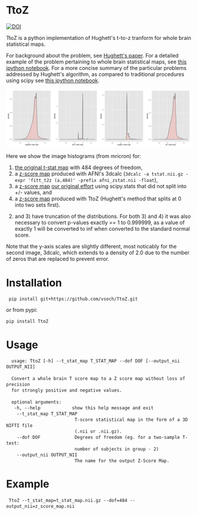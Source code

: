 # TtoZ

[![DOI](https://zenodo.org/badge/doi/10.5281/zenodo.32508.svg)](http://dx.doi.org/10.5281/zenodo.32508)

TtoZ is a python implementation of Hughett's t-to-z tranform for whole brain statistical maps. 

For background about the problem, see [Hughett's paper](doc/JStats_Hughett.pdf). For a detailed example of the problem pertaining to whole brain statistical maps, see [this ipython notebook](http://nbviewer.ipython.org/github/vsoch/TtoZ/blob/master/doc/t_to_z_procedure.ipynb). For a more concise summary of the particular problems addressed by Hughett's algorithm, as compared to traditional procedures using scipy see [this ipython notebook](http://nbviewer.ipython.org/github/vsoch/TtoZ/blob/master/doc/TtoZ_method_comparison.ipynb).

[![distributions](doc/histograms.png)](https://raw.githubusercontent.com/vsoch/TtoZ/master/doc/histograms.png)  

Here we show the image histograms (from mricron) for: 

 1. [the original t-stat map](example/tfMRI_LANGUAGE_STORY.nii_tstat1.nii.gz) with 484 degrees of freedom, 
 2. a [z-score map](example/zstat_afni.nii) produced with AFNI's 3dcalc (`3dcalc -a tstat.nii.gz -expr 'fitt_t2z (a,484)' -prefix afni_zstat.nii -float`), 
 3. a [z-score map](example/zstat_nosplit.nii) [our original effort](http://nbviewer.ipython.org/github/vsoch/TtoZ/blob/master/doc/t_to_z_procedure.ipynb#Converting-from-P-Values-to-Z-Scores) using scipy.stats that did not split into +/- values, and 
 4. a [z-score map](example/zstat_ttz.nii) produced with TtoZ (Hughett's method that splits at 0 into two sets first). 

2) and 3) have truncation of the distributions.  For both 3) and 4) it was also necessary to convert p-values exactly == 1 to 0.999999, as a value of exactly 1 will be converted to inf when converted to the standard normal score.

Note that the y-axis scales are slightly different, most noticably for the second image, 3dcalc, which extends to a density of 2.0 due to the number of zeros that are replaced to prevent error. 

# Installation

     pip install git+https://github.com/vsoch/TtoZ.git


or from pypi:

    pip install TtoZ


# Usage

      usage: TtoZ [-h] --t_stat_map T_STAT_MAP --dof DOF [--output_nii OUTPUT_NII]

      Convert a whole brain T score map to a Z score map without loss of precision
      for strongly positive and negative values.

      optional arguments:
       -h, --help            show this help message and exit
        --t_stat_map T_STAT_MAP
                              T-score statistical map in the form of a 3D NIFTI file
                              (.nii or .nii.gz).
        --dof DOF             Degrees of freedom (eg. for a two-sample T-test:
                              number of subjects in group - 2)
        --output_nii OUTPUT_NII
                              The name for the output Z-Score Map.


# Example

     TtoZ --t_stat_map=t_stat_map.nii.gz --dof=484 --output_nii=z_score_map.nii

